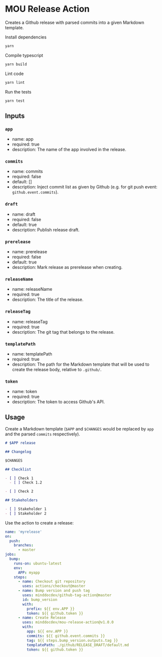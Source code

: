 # MOU Release Action

Creates a Github release with parsed commits into a given Markdown template.

Install dependencies

```bash
yarn
```

Compile typescript

```bash
yarn build
```

Lint code

```bash
yarn lint
```

Run the tests

```bash
yarn test
```

## Inputs

### `app`

- name: app
- required: true
- description: The name of the app involved in the release.

### `commits`

- name: commits
- required: false
- default: []
- description: Inject commit list as given by Github
(e.g. for git push event: `github.event.commits`).

### `draft`

- name: draft
- required: false
- default: true
- description: Publish release draft.

### `prerelease`

- name: prerelease
- required: false
- default: true
- description: Mark release as prerelease when creating.

### `releaseName`

- name: releaseName
- required: true
- description: The title of the release.

### `releaseTag`

- name: releaseTag
- required: true
- description: The git tag that belongs to the release.

### `templatePath`

- name: templatePath
- required: true
- description: The path for the Markdown template that will be used to create the release body,
relative to `.github/`.

### `token`

- name: token
- required: true
- description: The token to access Github's API.

## Usage

Create a Markdown template (`$APP` and `$CHANGES` would be replaced by `app`
and the parsed `commits` respectively).

```md
# $APP release

## Changelog

$CHANGES

## Checklist

- [ ] Check 1
  - [ ] Check 1.2

- [ ] Check 2

## Stakeholders

- [ ] Stakeholder 1
- [ ] Stakeholder 2
```

Use the action to create a release:

```yaml
name: 'myrelease'
on:
  push:
    branches:
      - master
jobs:
  bump:
    runs-on: ubuntu-latest
    env:
      APP: myapp
    steps:
      - name: Checkout git repository
        uses: actions/checkout@master
      - name: Bump version and push tag
        uses: minddocdev/github-tag-action@master
        id: bump_version
        with:
          prefix: ${{ env.APP }}
          token: ${{ github.token }}
      - name: Create Release
        uses: minddocdev/mou-release-action@v1.0.0
        with:
          app: ${{ env.APP }}
          commits: ${{ github.event.commits }}
          tag: ${{ steps.bump_version.outputs.tag }}
          templatePath: ./github/RELEASE_DRAFT/default.md
          token: ${{ github.token }}
```
